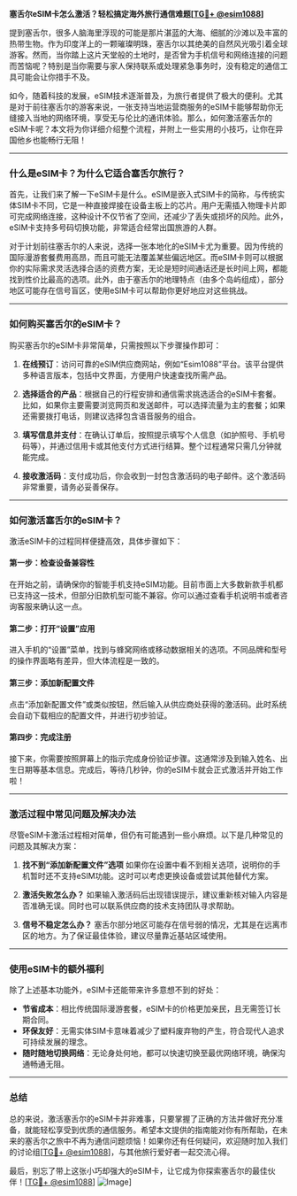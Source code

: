 **塞舌尔eSIM卡怎么激活？轻松搞定海外旅行通信难题[[TG💪+ @esim1088](https://t.me/s/esim1088)]**

提到塞舌尔，很多人脑海里浮现的可能是那片湛蓝的大海、细腻的沙滩以及丰富的热带生物。作为印度洋上的一颗璀璨明珠，塞舌尔以其绝美的自然风光吸引着全球游客。然而，当你踏上这片天堂般的土地时，是否曾为手机信号和网络连接的问题而苦恼呢？特别是当你需要与家人保持联系或处理紧急事务时，没有稳定的通信工具可能会让你措手不及。

如今，随着科技的发展，eSIM技术逐渐普及，为旅行者提供了极大的便利。尤其是对于前往塞舌尔的游客来说，一张支持当地运营商服务的eSIM卡能够帮助你无缝接入当地的网络环境，享受无与伦比的通讯体验。那么，如何激活塞舌尔的eSIM卡呢？本文将为你详细介绍整个流程，并附上一些实用的小技巧，让你在异国他乡也能畅行无阻！

---

### **什么是eSIM卡？为什么它适合塞舌尔旅行？**

首先，让我们来了解一下eSIM卡是什么。eSIM是嵌入式SIM卡的简称，与传统实体SIM卡不同，它是一种直接焊接在设备主板上的芯片。用户无需插入物理卡片即可完成网络连接，这种设计不仅节省了空间，还减少了丢失或损坏的风险。此外，eSIM卡支持多号码切换功能，非常适合经常出国旅游的人群。

对于计划前往塞舌尔的人来说，选择一张本地化的eSIM卡尤为重要。因为传统的国际漫游套餐费用高昂，而且可能无法覆盖某些偏远地区。而eSIM卡则可以根据你的实际需求灵活选择合适的资费方案，无论是短时间通话还是长时间上网，都能找到性价比最高的选项。此外，由于塞舌尔的地理特点（由多个岛屿组成），部分地区可能存在信号盲区，使用eSIM卡可以帮助你更好地应对这些挑战。

---

### **如何购买塞舌尔的eSIM卡？**

购买塞舌尔的eSIM卡非常简单，只需按照以下步骤操作即可：

1. **在线预订**：访问可靠的eSIM供应商网站，例如“Esim1088”平台。该平台提供多种语言版本，包括中文界面，方便用户快速查找所需产品。
   
2. **选择适合的产品**：根据自己的行程安排和通信需求挑选适合的eSIM卡套餐。比如，如果你主要需要浏览网页和发送邮件，可以选择流量为主的套餐；如果还需要拨打电话，则建议选择包含语音服务的组合。

3. **填写信息并支付**：在确认订单后，按照提示填写个人信息（如护照号、手机号码等），并通过信用卡或其他支付方式进行结算。整个过程通常只需几分钟就能完成。

4. **接收激活码**：支付成功后，你会收到一封包含激活码的电子邮件。这个激活码非常重要，请务必妥善保存。

---

### **如何激活塞舌尔的eSIM卡？**

激活eSIM卡的过程同样便捷高效，具体步骤如下：

#### **第一步：检查设备兼容性**
在开始之前，请确保你的智能手机支持eSIM功能。目前市面上大多数新款手机都已支持这一技术，但部分旧款机型可能不兼容。你可以通过查看手机说明书或者咨询客服来确认这一点。

#### **第二步：打开“设置”应用**
进入手机的“设置”菜单，找到与蜂窝网络或移动数据相关的选项。不同品牌和型号的操作界面略有差异，但大体流程是一致的。

#### **第三步：添加新配置文件**
点击“添加新配置文件”或类似按钮，然后输入从供应商处获得的激活码。此时系统会自动下载相应的配置文件，并进行初步验证。

#### **第四步：完成注册**
接下来，你需要按照屏幕上的指示完成身份验证步骤。这通常涉及到输入姓名、出生日期等基本信息。完成后，等待几秒钟，你的eSIM卡就会正式激活并开始工作啦！

---

### **激活过程中常见问题及解决办法**

尽管eSIM卡激活过程相对简单，但仍有可能遇到一些小麻烦。以下是几种常见的问题及其解决方案：

1. **找不到“添加新配置文件”选项**
   如果你在设置中看不到相关选项，说明你的手机暂时还不支持eSIM功能。这时可以考虑更换设备或尝试其他替代方案。

2. **激活失败怎么办？**
   如果输入激活码后出现错误提示，建议重新核对输入内容是否准确无误。同时也可以联系供应商的技术支持团队寻求帮助。

3. **信号不稳定怎么办？**
   塞舌尔部分地区可能存在信号弱的情况，尤其是在远离市区的地方。为了保证最佳体验，建议尽量靠近基站区域使用。

---

### **使用eSIM卡的额外福利**

除了上述基本功能外，eSIM卡还能带来许多意想不到的好处：

- **节省成本**：相比传统国际漫游套餐，eSIM卡的价格更加亲民，且无需签订长期合同。
- **环保友好**：无需实体SIM卡意味着减少了塑料废弃物的产生，符合现代人追求可持续发展的理念。
- **随时随地切换网络**：无论身处何地，都可以快速切换至最优网络环境，确保沟通畅通无阻。

---

### **总结**

总的来说，激活塞舌尔的eSIM卡并非难事，只要掌握了正确的方法并做好充分准备，就能轻松享受到优质的通信服务。希望本文提供的指南能对你有所帮助，在未来的塞舌尔之旅中不再为通信问题烦恼！如果你还有任何疑问，欢迎随时加入我们的讨论组[[TG💪+ @esim1088](https://t.me/s/esim1088)]，与其他旅行爱好者一起交流心得。

最后，别忘了带上这张小巧却强大的eSIM卡，让它成为你探索塞舌尔的最佳伙伴！[[TG💪+ @esim1088](https://t.me/s/esim1088)] ![Image](https://i.postimg.cc/4NQfJmqS/Snipaste-2025-05-13-00-14-12.png)]